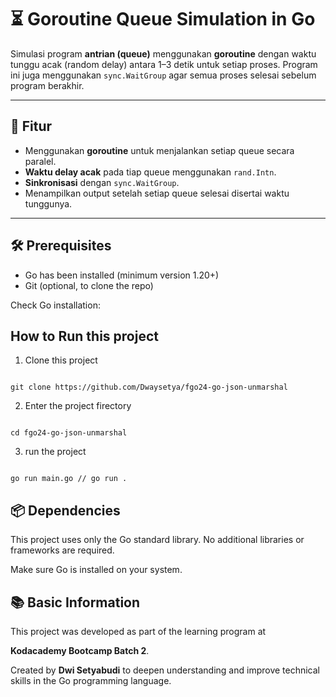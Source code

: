 # ⏳ Goroutine Queue Simulation in Go

Simulasi program **antrian (queue)** menggunakan **goroutine** dengan waktu tunggu acak (random delay) antara 1–3 detik untuk setiap proses. Program ini juga menggunakan `sync.WaitGroup` agar semua proses selesai sebelum program berakhir.

---

## 🚀 Fitur

- Menggunakan **goroutine** untuk menjalankan setiap queue secara paralel.
- **Waktu delay acak** pada tiap queue menggunakan `rand.Intn`.
- **Sinkronisasi** dengan `sync.WaitGroup`.
- Menampilkan output setelah setiap queue selesai disertai waktu tunggunya.

---

## 🛠️ Prerequisites

- Go has been installed (minimum version 1.20+)
- Git (optional, to clone the repo)

Check Go installation:

## How to Run this project

1. Clone this project

```

git clone https://github.com/Dwaysetya/fgo24-go-json-unmarshal

```

2. Enter the project firectory

```

cd fgo24-go-json-unmarshal

```

3. run the project

```

go run main.go // go run .

```

## 📦 Dependencies

This project uses only the Go standard library.
No additional libraries or frameworks are required.

Make sure Go is installed on your system.

## 📚 Basic Information

This project was developed as part of the learning program at

**Kodacademy Bootcamp Batch 2**.

Created by **Dwi Setyabudi** to deepen understanding and improve technical skills in the Go programming language.
